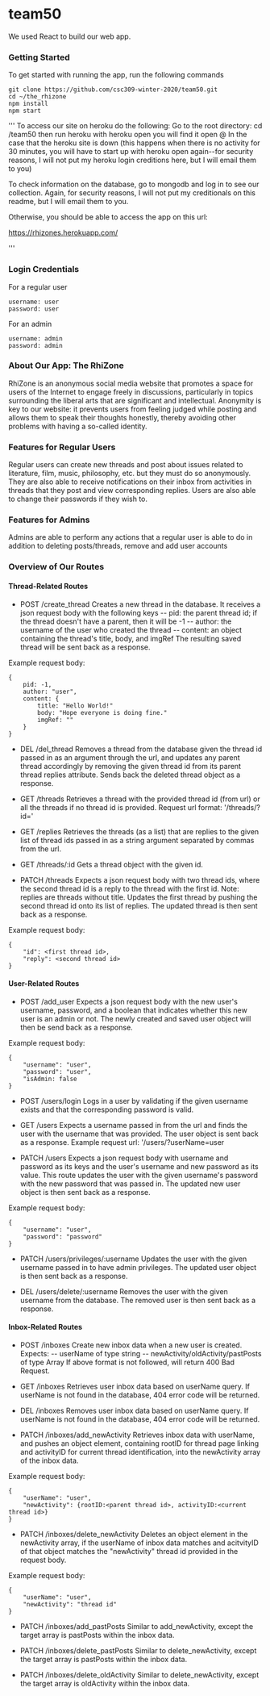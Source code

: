 # team50

We used React to build our web app.

### Getting Started
To get started with running the app, run the following commands

```
git clone https://github.com/csc309-winter-2020/team50.git
cd ~/the_rhizone
npm install
npm start
```

'''
To access our site on heroku do the following:
Go to the root directory:
cd /team50
then run heroku with heroku open
you will find it open @
In the case that the heroku site is down (this happens when there is no activity for 30 minutes, you will have to start up with heroku open again--for security reasons, I will not put
my heroku login creditions here, but I will email them to you)

To check information on the database, go to mongodb and log in to see our collection. Again, for security reasons, I will not put my creditionals on this readme, but I will email them to you.

Otherwise, you should be able to access the app on this url:

https://rhizones.herokuapp.com/

'''


### Login Credentials
For a regular user
```
username: user
password: user
```

For an admin
```
username: admin
password: admin
```

### About Our App: The RhiZone
RhiZone is an anonymous social media website that promotes a space for users of the Internet to engage freely in discussions, particularly in topics surrounding the liberal arts that are significant and intellectual. Anonymity is key to our website: it prevents users from feeling judged while posting and allows them to speak their thoughts honestly, thereby avoiding other problems with having a so-called identity.

### Features for Regular Users
Regular users can create new threads and post about issues related to literature, film, music, philosophy, etc. but they must do so anonymously. They are also able to receive notifications on their inbox from activities in threads that they post and view corresponding replies.
Users are also able to change their passwords if they wish to.

### Features for Admins
Admins are able to perform any actions that a regular user is able to do in addition to deleting posts/threads, remove and add user accounts

### Overview of Our Routes
#### Thread-Related Routes
- POST /create_thread
Creates a new thread in the database. It receives a json request body with the following keys
-- pid: the parent thread id; if the thread doesn't have a parent, then it will be -1
-- author: the username of the user who created the thread
-- content: an object containing the thread's title, body, and imgRef
The resulting saved thread will be sent back as a response.

Example request body:
```
{
	pid: -1,
	author: "user",
	content: {
		title: "Hello World!"
		body: "Hope everyone is doing fine."
		imgRef: ""
	}
}
```
- DEL /del_thread
Removes a thread from the database given the thread id passed in as an argument through the url, and updates any parent thread accordingly by removing the given thread id from its parent thread replies attribute.
Sends back the deleted thread object as a response.

- GET /threads
Retrieves a thread with the provided thread id (from url) or all the threads if no thread id is provided.
Request url format: '/threads/?id=<thread id>'


- GET /replies
Retrieves the threads (as a list) that are replies to the given list of thread ids passed in as a string argument separated by commas from the url.

- GET /threads/:id
Gets a thread object with the given id.

- PATCH /threads
Expects a json request body with two thread ids, where the second thread id is a reply to the thread with the first id. Note: replies are threads without title.
Updates the first thread by pushing the second thread id onto its list of replies.
The updated thread is then sent back as a response.

Example request body:
```
{
	"id": <first thread id>,
	"reply": <second thread id>
}
```

#### User-Related Routes
- POST /add_user
Expects a json request body with the new user's username, password, and a boolean that indicates whether this new user is an admin or not. The newly created and saved user object will then be send back as a response.

Example request body:
```
{
	"username": "user",
	"password": "user",
	"isAdmin: false
}
```

- POST /users/login
Logs in a user by validating if the given username exists and that the corresponding password is valid.

- GET /users
Expects a username passed in from the url and finds the user with the username that was provided. The user object is sent back as a response.
Example request url: '/users/?userName=user

- PATCH /users
Expects a json request body with username and password as its keys and the user's username and new password as its value. This route updates the user with the given username's password with the new password that was passed in. The updated new user object is then sent back as a response.

Example request body:
```
{
	"username": "user",
	"password": "password"
}
```

- PATCH /users/privileges/:username
Updates the user with the given username passed in to have admin privileges. The updated user object is then sent back as a response.

- DEL /users/delete/:username
Removes the user with the given username from the database. The removed user is then sent back as a response.

#### Inbox-Related Routes
- POST /inboxes
Create new inbox data when a new user is created. Expects:
-- userName of type string
-- newActivity/oldActivity/pastPosts of type Array
If above format is not followed, will return 400 Bad Request.

- GET /inboxes
Retrieves user inbox data based on userName query. If userName is not found in the database, 404 error code will be returned.

- DEL /inboxes
Removes user inbox data based on userName query. If userName is not found in the database, 404 error code will be returned.

- PATCH /inboxes/add_newActivity
Retrieves inbox data with userName, and pushes an object element, containing rootID for thread page linking and activityID for current thread identification, into the newActivity array of the inbox data.  

Example request body:
```
{
    "userName": "user",
    "newActivity": {rootID:<parent thread id>, activityID:<current thread id>}
}
```

- PATCH /inboxes/delete_newActivity
Deletes an object element in the newActivity array, if the userName of inbox data matches and acitvityID of that object matches the "newActivity" thread id provided in the request body.

Example request body:
```
{
    "userName": "user",
    "newActivity": "thread id"
}
```

- PATCH /inboxes/add_pastPosts
Similar to add_newActivity, except the target array is pastPosts within the inbox data.

- PATCH /inboxes/delete_pastPosts
Similar to delete_newActivity, except the target array is pastPosts within the inbox data.

- PATCH /inboxes/delete_oldActivity
Similar to delete_newActivity, except the target array is oldActivity within the inbox data.
